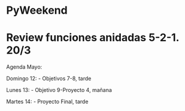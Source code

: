 # PyWeekend

# Review funciones anidadas 5-2-1. 20/3

Agenda Mayo:

Domingo 12:
    - Objetivos 7-8, tarde

Lunes 13:
    - Objetivo 9-Proyecto 4, mañana

Martes 14:
    - Proyecto Final, tarde
